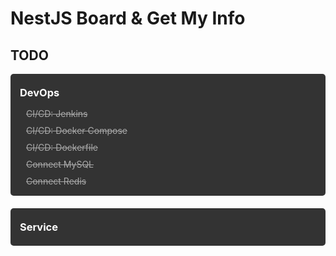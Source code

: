 <h1>NestJS Board & Get My Info</h1>
<h2>TODO</h2>
<div style="padding: 10px; background: #333; color: #fff; display: flex; flex-direction: column; border-radius: 5px; margin-bottom: 20px;">
  <h3 style="padding: 10px 5px; margin: 0px;">DevOps</h3>
  <p style="padding: 5px 15px; margin: 0px; text-decoration: line-through; color: #aaa;">CI/CD: Jenkins</p>
  <p style="padding: 5px 15px; margin: 0px; text-decoration: line-through; color: #aaa;">CI/CD: Docker Compose</p>
  <p style="padding: 5px 15px; margin: 0px; text-decoration: line-through; color: #aaa;">CI/CD: Dockerfile</p>
  <p style="padding: 5px 15px; margin: 0px; text-decoration: line-through; color: #aaa;">Connect MySQL</p>
  <p style="padding: 5px 15px; margin: 0px; text-decoration: line-through; color: #aaa;">Connect Redis</p>

</div>
<div style="padding: 10px; background: #333; color: #fff; display: flex; flex-direction: column; border-radius: 5px;">
  <h3 style="padding: 10px 5px; margin: 0px;">Service</h3>
</div>

